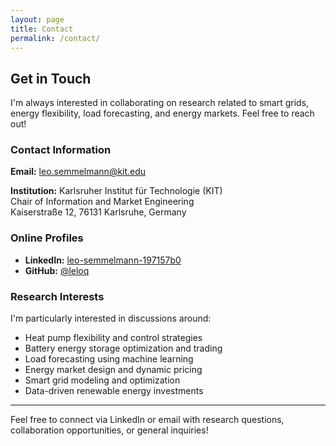 ```yaml
---
layout: page
title: Contact
permalink: /contact/
---
```


## Get in Touch

I'm always interested in collaborating on research related to smart grids, energy flexibility, load forecasting, and energy markets. Feel free to reach out!

### Contact Information

**Email:** [leo.semmelmann@kit.edu](mailto:leo.semmelmann@kit.edu)

**Institution:** Karlsruher Institut für Technologie (KIT)  
Chair of Information and Market Engineering  
Kaiserstraße 12, 76131 Karlsruhe, Germany

### Online Profiles

- **LinkedIn:** [leo-semmelmann-197157b0](https://www.linkedin.com/in/leo-semmelmann-197157b0)
- **GitHub:** [@leloq](https://github.com/leloq)

### Research Interests

I'm particularly interested in discussions around:

- Heat pump flexibility and control strategies
- Battery energy storage optimization and trading
- Load forecasting using machine learning
- Energy market design and dynamic pricing
- Smart grid modeling and optimization
- Data-driven renewable energy investments

---

Feel free to connect via LinkedIn or email with research questions, collaboration opportunities, or general inquiries!